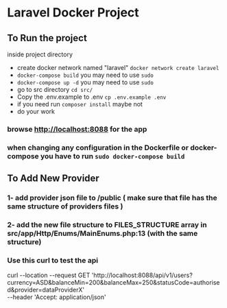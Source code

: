 # Laravel Docker Project


## To Run the project
inside project directory

- create docker network named "laravel" `docker network create laravel`
- `docker-compose build` you may need to use `sudo`
- `docker-compose up -d` you may need to use `sudo`
- go to src directory `cd src/`
- Copy the .env.example to .env `cp .env.example .env`
- if you need run `composer install` maybe not
- do your work 

### browse [http://localhost:8088](http://localhost:8088) for the app

### when changing any configuration in the Dockerfile or docker-compose you have to run `sudo docker-compose build`

[//]: # (## To Run The Unit Tests)

[//]: # (- run `./vendor/bin/phpunit ./tests/Feature/ExampleTest.php`)

## To Add New Provider 
### 1- add provider json file to /public ( make sure that file has the same structure of providers files )

### 2- add the new file structure to FILES_STRUCTURE array in src/app/Http/Enums/MainEnums.php:13 (with the same structure)
### Use this curl to test the api

curl --location --request GET 'http://localhost:8088/api/v1/users?currency=ASD&balanceMin=200&balanceMax=250&statusCode=authorised&provider=dataProviderX' \
--header 'Accept: application/json'